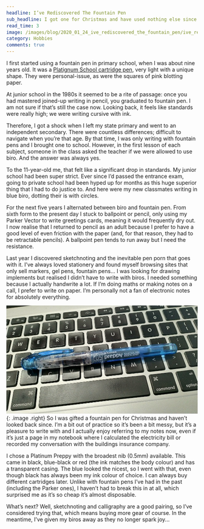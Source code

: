 ```yaml
---
headline: I’ve Rediscovered The Fountain Pen
sub_headline: I got one for Christmas and have used nothing else since
read_time: 3
image: /images/blog/2020_01_24_ive_rediscovered_the_fountain_pen/ive_rediscovered_the_fountain_pen_text.jpg
category: Hobbies
comments: true
---
```


I first started using a fountain pen in primary school, when I was about nine years old.  It was a [Platignum School cartridge pen](http://www.fountainpennetwork.com/forum/topic/221594-the-platignum-school-cartridge-pen/), very light with a unique shape.  They were personal-issue, as were the squares of pink blotting paper.

At junior school in the 1980s it seemed to be a rite of passage: once you had mastered joined-up writing in pencil, you graduated to fountain pen.  I am not sure if that’s still the case now.  Looking back, it feels like standards were really high; we were writing cursive with ink.

Therefore, I got a shock when I left my state primary and went to an independent secondary.  There were countless differences; difficult to navigate when you’re that age.  By that time, I was only writing with fountain pens and I brought one to school.  However, in the first lesson of each subject, someone in the class asked the teacher if we were allowed to use biro.  And the answer was always yes.

To the 11-year-old me, that felt like a significant drop in standards.  My junior school had been super strict.  Ever since I’d passed the entrance exam, going to private school had been hyped up for months as this huge superior thing that I had to do justice to.  And here were my new classmates writing in blue biro, dotting their is with circles.

For the next five years I alternated between biro and fountain pen.  From sixth form to the present day I stuck to ballpoint or pencil, only using my Parker Vector to write greetings cards, meaning it would frequently dry out.  I now realise that I returned to pencil as an adult because I prefer to have a good level of even friction with the paper (and, for that reason, they had to be retractable pencils).  A ballpoint pen tends to run away but I need the resistance.

Last year I discovered sketchnoting and the inevitable pen porn that goes with it.  I’ve always loved stationery and found myself browsing sites that only sell markers, gel pens, fountain pens... I was looking for drawing implements but realised I didn’t have to write with biros.  I needed something because I actually handwrite a lot.  If I’m doing maths or making notes on a call, I prefer to write on paper.  I’m personally not a fan of electronic notes for absolutely everything.

![image](/images/blog/2020_01_24_ive_rediscovered_the_fountain_pen/ive_rediscovered_the_fountain_pen_platinum_preppy.jpg){: .image .right}
So I was gifted a fountain pen for Christmas and haven’t looked back since.  I’m a bit out of practice so it’s been a bit messy, but it’s a pleasure to write with and I actually enjoy referring to my notes now, even if it’s just a page in my notebook where I calculated the electricity bill or recorded my conversation with the buildings insurance company.

I chose a Platinum Preppy with the broadest nib (0.5mm) available.  This came in black, blue-black or red (the ink matches the body colour) and has a transparent casing.  The blue looked the nicest, so I went with that, even though black has always been my ink colour of choice.  I can always buy different cartridges later.  Unlike with fountain pens I’ve had in the past (including the Parker ones), I haven’t had to break this in at all, which surprised me as it’s so cheap it’s almost disposable.

What’s next?  Well, sketchnoting and calligraphy are a good pairing, so I’ve considered trying that, which means buying more gear of course.  In the meantime, I’ve given my biros away as they no longer spark joy...
